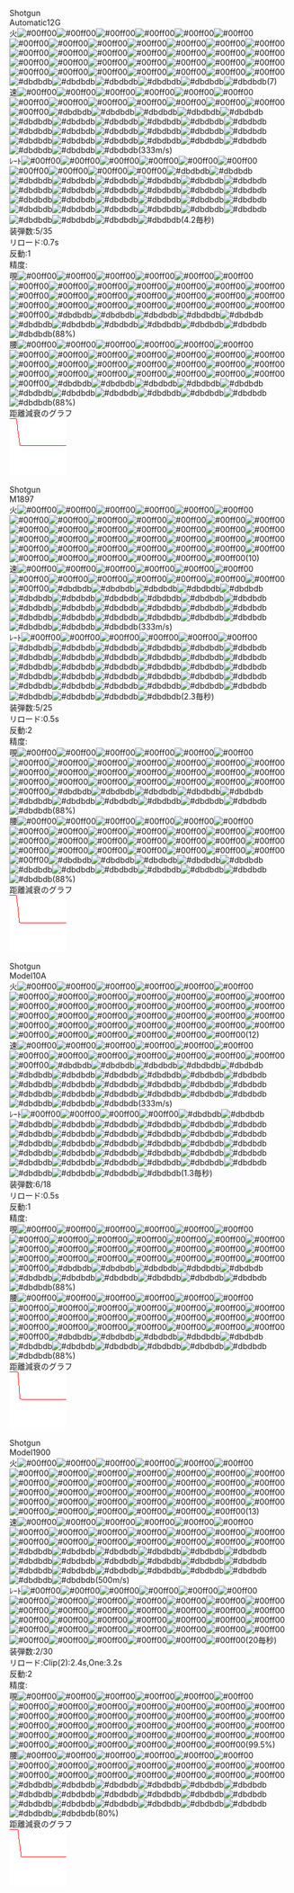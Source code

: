   
Shotgun  
Automatic12G  
火![#00ff00](https://placehold.it/15/00ff00/000000?text=+)![#00ff00](https://placehold.it/15/00ff00/000000?text=+)![#00ff00](https://placehold.it/15/00ff00/000000?text=+)![#00ff00](https://placehold.it/15/00ff00/000000?text=+)![#00ff00](https://placehold.it/15/00ff00/000000?text=+)![#00ff00](https://placehold.it/15/00ff00/000000?text=+)![#00ff00](https://placehold.it/15/00ff00/000000?text=+)![#00ff00](https://placehold.it/15/00ff00/000000?text=+)![#00ff00](https://placehold.it/15/00ff00/000000?text=+)![#00ff00](https://placehold.it/15/00ff00/000000?text=+)![#00ff00](https://placehold.it/15/00ff00/000000?text=+)![#00ff00](https://placehold.it/15/00ff00/000000?text=+)![#00ff00](https://placehold.it/15/00ff00/000000?text=+)![#00ff00](https://placehold.it/15/00ff00/000000?text=+)![#00ff00](https://placehold.it/15/00ff00/000000?text=+)![#00ff00](https://placehold.it/15/00ff00/000000?text=+)![#00ff00](https://placehold.it/15/00ff00/000000?text=+)![#00ff00](https://placehold.it/15/00ff00/000000?text=+)![#00ff00](https://placehold.it/15/00ff00/000000?text=+)![#00ff00](https://placehold.it/15/00ff00/000000?text=+)![#00ff00](https://placehold.it/15/00ff00/000000?text=+)![#00ff00](https://placehold.it/15/00ff00/000000?text=+)![#00ff00](https://placehold.it/15/00ff00/000000?text=+)![#00ff00](https://placehold.it/15/00ff00/000000?text=+)![#00ff00](https://placehold.it/15/00ff00/000000?text=+)![#00ff00](https://placehold.it/15/00ff00/000000?text=+)![#00ff00](https://placehold.it/15/00ff00/000000?text=+)![#00ff00](https://placehold.it/15/00ff00/000000?text=+)![#00ff00](https://placehold.it/15/00ff00/000000?text=+)![#00ff00](https://placehold.it/15/00ff00/000000?text=+)![#00ff00](https://placehold.it/15/00ff00/000000?text=+)![#00ff00](https://placehold.it/15/00ff00/000000?text=+)![#00ff00](https://placehold.it/15/00ff00/000000?text=+)![#00ff00](https://placehold.it/15/00ff00/000000?text=+)![#dbdbdb](https://placehold.it/15/dbdbdb/000000?text=+)![#dbdbdb](https://placehold.it/15/dbdbdb/000000?text=+)![#dbdbdb](https://placehold.it/15/dbdbdb/000000?text=+)![#dbdbdb](https://placehold.it/15/dbdbdb/000000?text=+)![#dbdbdb](https://placehold.it/15/dbdbdb/000000?text=+)![#dbdbdb](https://placehold.it/15/dbdbdb/000000?text=+)(7)  
速![#00ff00](https://placehold.it/15/00ff00/000000?text=+)![#00ff00](https://placehold.it/15/00ff00/000000?text=+)![#00ff00](https://placehold.it/15/00ff00/000000?text=+)![#00ff00](https://placehold.it/15/00ff00/000000?text=+)![#00ff00](https://placehold.it/15/00ff00/000000?text=+)![#00ff00](https://placehold.it/15/00ff00/000000?text=+)![#00ff00](https://placehold.it/15/00ff00/000000?text=+)![#00ff00](https://placehold.it/15/00ff00/000000?text=+)![#00ff00](https://placehold.it/15/00ff00/000000?text=+)![#00ff00](https://placehold.it/15/00ff00/000000?text=+)![#00ff00](https://placehold.it/15/00ff00/000000?text=+)![#00ff00](https://placehold.it/15/00ff00/000000?text=+)![#00ff00](https://placehold.it/15/00ff00/000000?text=+)![#00ff00](https://placehold.it/15/00ff00/000000?text=+)![#dbdbdb](https://placehold.it/15/dbdbdb/000000?text=+)![#dbdbdb](https://placehold.it/15/dbdbdb/000000?text=+)![#dbdbdb](https://placehold.it/15/dbdbdb/000000?text=+)![#dbdbdb](https://placehold.it/15/dbdbdb/000000?text=+)![#dbdbdb](https://placehold.it/15/dbdbdb/000000?text=+)![#dbdbdb](https://placehold.it/15/dbdbdb/000000?text=+)![#dbdbdb](https://placehold.it/15/dbdbdb/000000?text=+)![#dbdbdb](https://placehold.it/15/dbdbdb/000000?text=+)![#dbdbdb](https://placehold.it/15/dbdbdb/000000?text=+)![#dbdbdb](https://placehold.it/15/dbdbdb/000000?text=+)![#dbdbdb](https://placehold.it/15/dbdbdb/000000?text=+)![#dbdbdb](https://placehold.it/15/dbdbdb/000000?text=+)![#dbdbdb](https://placehold.it/15/dbdbdb/000000?text=+)![#dbdbdb](https://placehold.it/15/dbdbdb/000000?text=+)![#dbdbdb](https://placehold.it/15/dbdbdb/000000?text=+)![#dbdbdb](https://placehold.it/15/dbdbdb/000000?text=+)![#dbdbdb](https://placehold.it/15/dbdbdb/000000?text=+)![#dbdbdb](https://placehold.it/15/dbdbdb/000000?text=+)![#dbdbdb](https://placehold.it/15/dbdbdb/000000?text=+)![#dbdbdb](https://placehold.it/15/dbdbdb/000000?text=+)![#dbdbdb](https://placehold.it/15/dbdbdb/000000?text=+)![#dbdbdb](https://placehold.it/15/dbdbdb/000000?text=+)![#dbdbdb](https://placehold.it/15/dbdbdb/000000?text=+)![#dbdbdb](https://placehold.it/15/dbdbdb/000000?text=+)![#dbdbdb](https://placehold.it/15/dbdbdb/000000?text=+)![#dbdbdb](https://placehold.it/15/dbdbdb/000000?text=+)(333m/s)  
ﾚｰﾄ![#00ff00](https://placehold.it/15/00ff00/000000?text=+)![#00ff00](https://placehold.it/15/00ff00/000000?text=+)![#00ff00](https://placehold.it/15/00ff00/000000?text=+)![#00ff00](https://placehold.it/15/00ff00/000000?text=+)![#00ff00](https://placehold.it/15/00ff00/000000?text=+)![#00ff00](https://placehold.it/15/00ff00/000000?text=+)![#00ff00](https://placehold.it/15/00ff00/000000?text=+)![#00ff00](https://placehold.it/15/00ff00/000000?text=+)![#00ff00](https://placehold.it/15/00ff00/000000?text=+)![#00ff00](https://placehold.it/15/00ff00/000000?text=+)![#dbdbdb](https://placehold.it/15/dbdbdb/000000?text=+)![#dbdbdb](https://placehold.it/15/dbdbdb/000000?text=+)![#dbdbdb](https://placehold.it/15/dbdbdb/000000?text=+)![#dbdbdb](https://placehold.it/15/dbdbdb/000000?text=+)![#dbdbdb](https://placehold.it/15/dbdbdb/000000?text=+)![#dbdbdb](https://placehold.it/15/dbdbdb/000000?text=+)![#dbdbdb](https://placehold.it/15/dbdbdb/000000?text=+)![#dbdbdb](https://placehold.it/15/dbdbdb/000000?text=+)![#dbdbdb](https://placehold.it/15/dbdbdb/000000?text=+)![#dbdbdb](https://placehold.it/15/dbdbdb/000000?text=+)![#dbdbdb](https://placehold.it/15/dbdbdb/000000?text=+)![#dbdbdb](https://placehold.it/15/dbdbdb/000000?text=+)![#dbdbdb](https://placehold.it/15/dbdbdb/000000?text=+)![#dbdbdb](https://placehold.it/15/dbdbdb/000000?text=+)![#dbdbdb](https://placehold.it/15/dbdbdb/000000?text=+)![#dbdbdb](https://placehold.it/15/dbdbdb/000000?text=+)![#dbdbdb](https://placehold.it/15/dbdbdb/000000?text=+)![#dbdbdb](https://placehold.it/15/dbdbdb/000000?text=+)![#dbdbdb](https://placehold.it/15/dbdbdb/000000?text=+)![#dbdbdb](https://placehold.it/15/dbdbdb/000000?text=+)![#dbdbdb](https://placehold.it/15/dbdbdb/000000?text=+)![#dbdbdb](https://placehold.it/15/dbdbdb/000000?text=+)![#dbdbdb](https://placehold.it/15/dbdbdb/000000?text=+)![#dbdbdb](https://placehold.it/15/dbdbdb/000000?text=+)![#dbdbdb](https://placehold.it/15/dbdbdb/000000?text=+)![#dbdbdb](https://placehold.it/15/dbdbdb/000000?text=+)![#dbdbdb](https://placehold.it/15/dbdbdb/000000?text=+)![#dbdbdb](https://placehold.it/15/dbdbdb/000000?text=+)![#dbdbdb](https://placehold.it/15/dbdbdb/000000?text=+)![#dbdbdb](https://placehold.it/15/dbdbdb/000000?text=+)(4.2毎秒)  
装弾数:5/35  
リロード:0.7s  
反動:1  
精度:  
覗![#00ff00](https://placehold.it/15/00ff00/000000?text=+)![#00ff00](https://placehold.it/15/00ff00/000000?text=+)![#00ff00](https://placehold.it/15/00ff00/000000?text=+)![#00ff00](https://placehold.it/15/00ff00/000000?text=+)![#00ff00](https://placehold.it/15/00ff00/000000?text=+)![#00ff00](https://placehold.it/15/00ff00/000000?text=+)![#00ff00](https://placehold.it/15/00ff00/000000?text=+)![#00ff00](https://placehold.it/15/00ff00/000000?text=+)![#00ff00](https://placehold.it/15/00ff00/000000?text=+)![#00ff00](https://placehold.it/15/00ff00/000000?text=+)![#00ff00](https://placehold.it/15/00ff00/000000?text=+)![#00ff00](https://placehold.it/15/00ff00/000000?text=+)![#00ff00](https://placehold.it/15/00ff00/000000?text=+)![#00ff00](https://placehold.it/15/00ff00/000000?text=+)![#00ff00](https://placehold.it/15/00ff00/000000?text=+)![#00ff00](https://placehold.it/15/00ff00/000000?text=+)![#00ff00](https://placehold.it/15/00ff00/000000?text=+)![#00ff00](https://placehold.it/15/00ff00/000000?text=+)![#00ff00](https://placehold.it/15/00ff00/000000?text=+)![#00ff00](https://placehold.it/15/00ff00/000000?text=+)![#00ff00](https://placehold.it/15/00ff00/000000?text=+)![#00ff00](https://placehold.it/15/00ff00/000000?text=+)![#00ff00](https://placehold.it/15/00ff00/000000?text=+)![#00ff00](https://placehold.it/15/00ff00/000000?text=+)![#00ff00](https://placehold.it/15/00ff00/000000?text=+)![#00ff00](https://placehold.it/15/00ff00/000000?text=+)![#00ff00](https://placehold.it/15/00ff00/000000?text=+)![#00ff00](https://placehold.it/15/00ff00/000000?text=+)![#dbdbdb](https://placehold.it/15/dbdbdb/000000?text=+)![#dbdbdb](https://placehold.it/15/dbdbdb/000000?text=+)![#dbdbdb](https://placehold.it/15/dbdbdb/000000?text=+)![#dbdbdb](https://placehold.it/15/dbdbdb/000000?text=+)![#dbdbdb](https://placehold.it/15/dbdbdb/000000?text=+)![#dbdbdb](https://placehold.it/15/dbdbdb/000000?text=+)![#dbdbdb](https://placehold.it/15/dbdbdb/000000?text=+)![#dbdbdb](https://placehold.it/15/dbdbdb/000000?text=+)![#dbdbdb](https://placehold.it/15/dbdbdb/000000?text=+)![#dbdbdb](https://placehold.it/15/dbdbdb/000000?text=+)![#dbdbdb](https://placehold.it/15/dbdbdb/000000?text=+)![#dbdbdb](https://placehold.it/15/dbdbdb/000000?text=+)(88%)  
腰![#00ff00](https://placehold.it/15/00ff00/000000?text=+)![#00ff00](https://placehold.it/15/00ff00/000000?text=+)![#00ff00](https://placehold.it/15/00ff00/000000?text=+)![#00ff00](https://placehold.it/15/00ff00/000000?text=+)![#00ff00](https://placehold.it/15/00ff00/000000?text=+)![#00ff00](https://placehold.it/15/00ff00/000000?text=+)![#00ff00](https://placehold.it/15/00ff00/000000?text=+)![#00ff00](https://placehold.it/15/00ff00/000000?text=+)![#00ff00](https://placehold.it/15/00ff00/000000?text=+)![#00ff00](https://placehold.it/15/00ff00/000000?text=+)![#00ff00](https://placehold.it/15/00ff00/000000?text=+)![#00ff00](https://placehold.it/15/00ff00/000000?text=+)![#00ff00](https://placehold.it/15/00ff00/000000?text=+)![#00ff00](https://placehold.it/15/00ff00/000000?text=+)![#00ff00](https://placehold.it/15/00ff00/000000?text=+)![#00ff00](https://placehold.it/15/00ff00/000000?text=+)![#00ff00](https://placehold.it/15/00ff00/000000?text=+)![#00ff00](https://placehold.it/15/00ff00/000000?text=+)![#00ff00](https://placehold.it/15/00ff00/000000?text=+)![#00ff00](https://placehold.it/15/00ff00/000000?text=+)![#00ff00](https://placehold.it/15/00ff00/000000?text=+)![#00ff00](https://placehold.it/15/00ff00/000000?text=+)![#00ff00](https://placehold.it/15/00ff00/000000?text=+)![#00ff00](https://placehold.it/15/00ff00/000000?text=+)![#00ff00](https://placehold.it/15/00ff00/000000?text=+)![#00ff00](https://placehold.it/15/00ff00/000000?text=+)![#00ff00](https://placehold.it/15/00ff00/000000?text=+)![#00ff00](https://placehold.it/15/00ff00/000000?text=+)![#dbdbdb](https://placehold.it/15/dbdbdb/000000?text=+)![#dbdbdb](https://placehold.it/15/dbdbdb/000000?text=+)![#dbdbdb](https://placehold.it/15/dbdbdb/000000?text=+)![#dbdbdb](https://placehold.it/15/dbdbdb/000000?text=+)![#dbdbdb](https://placehold.it/15/dbdbdb/000000?text=+)![#dbdbdb](https://placehold.it/15/dbdbdb/000000?text=+)![#dbdbdb](https://placehold.it/15/dbdbdb/000000?text=+)![#dbdbdb](https://placehold.it/15/dbdbdb/000000?text=+)![#dbdbdb](https://placehold.it/15/dbdbdb/000000?text=+)![#dbdbdb](https://placehold.it/15/dbdbdb/000000?text=+)![#dbdbdb](https://placehold.it/15/dbdbdb/000000?text=+)![#dbdbdb](https://placehold.it/15/dbdbdb/000000?text=+)(88%)  
距離減衰のグラフ  
![Automatic12G](https://raw.githubusercontent.com/MineDeepRock/MineDeepRock.github.io/master/data/Automatic12G.png)
  
Shotgun  
M1897  
火![#00ff00](https://placehold.it/15/00ff00/000000?text=+)![#00ff00](https://placehold.it/15/00ff00/000000?text=+)![#00ff00](https://placehold.it/15/00ff00/000000?text=+)![#00ff00](https://placehold.it/15/00ff00/000000?text=+)![#00ff00](https://placehold.it/15/00ff00/000000?text=+)![#00ff00](https://placehold.it/15/00ff00/000000?text=+)![#00ff00](https://placehold.it/15/00ff00/000000?text=+)![#00ff00](https://placehold.it/15/00ff00/000000?text=+)![#00ff00](https://placehold.it/15/00ff00/000000?text=+)![#00ff00](https://placehold.it/15/00ff00/000000?text=+)![#00ff00](https://placehold.it/15/00ff00/000000?text=+)![#00ff00](https://placehold.it/15/00ff00/000000?text=+)![#00ff00](https://placehold.it/15/00ff00/000000?text=+)![#00ff00](https://placehold.it/15/00ff00/000000?text=+)![#00ff00](https://placehold.it/15/00ff00/000000?text=+)![#00ff00](https://placehold.it/15/00ff00/000000?text=+)![#00ff00](https://placehold.it/15/00ff00/000000?text=+)![#00ff00](https://placehold.it/15/00ff00/000000?text=+)![#00ff00](https://placehold.it/15/00ff00/000000?text=+)![#00ff00](https://placehold.it/15/00ff00/000000?text=+)![#00ff00](https://placehold.it/15/00ff00/000000?text=+)![#00ff00](https://placehold.it/15/00ff00/000000?text=+)![#00ff00](https://placehold.it/15/00ff00/000000?text=+)![#00ff00](https://placehold.it/15/00ff00/000000?text=+)![#00ff00](https://placehold.it/15/00ff00/000000?text=+)![#00ff00](https://placehold.it/15/00ff00/000000?text=+)![#00ff00](https://placehold.it/15/00ff00/000000?text=+)![#00ff00](https://placehold.it/15/00ff00/000000?text=+)![#00ff00](https://placehold.it/15/00ff00/000000?text=+)![#00ff00](https://placehold.it/15/00ff00/000000?text=+)![#00ff00](https://placehold.it/15/00ff00/000000?text=+)![#00ff00](https://placehold.it/15/00ff00/000000?text=+)![#00ff00](https://placehold.it/15/00ff00/000000?text=+)![#00ff00](https://placehold.it/15/00ff00/000000?text=+)![#00ff00](https://placehold.it/15/00ff00/000000?text=+)![#00ff00](https://placehold.it/15/00ff00/000000?text=+)![#00ff00](https://placehold.it/15/00ff00/000000?text=+)![#00ff00](https://placehold.it/15/00ff00/000000?text=+)![#00ff00](https://placehold.it/15/00ff00/000000?text=+)![#00ff00](https://placehold.it/15/00ff00/000000?text=+)(10)  
速![#00ff00](https://placehold.it/15/00ff00/000000?text=+)![#00ff00](https://placehold.it/15/00ff00/000000?text=+)![#00ff00](https://placehold.it/15/00ff00/000000?text=+)![#00ff00](https://placehold.it/15/00ff00/000000?text=+)![#00ff00](https://placehold.it/15/00ff00/000000?text=+)![#00ff00](https://placehold.it/15/00ff00/000000?text=+)![#00ff00](https://placehold.it/15/00ff00/000000?text=+)![#00ff00](https://placehold.it/15/00ff00/000000?text=+)![#00ff00](https://placehold.it/15/00ff00/000000?text=+)![#00ff00](https://placehold.it/15/00ff00/000000?text=+)![#00ff00](https://placehold.it/15/00ff00/000000?text=+)![#00ff00](https://placehold.it/15/00ff00/000000?text=+)![#00ff00](https://placehold.it/15/00ff00/000000?text=+)![#00ff00](https://placehold.it/15/00ff00/000000?text=+)![#dbdbdb](https://placehold.it/15/dbdbdb/000000?text=+)![#dbdbdb](https://placehold.it/15/dbdbdb/000000?text=+)![#dbdbdb](https://placehold.it/15/dbdbdb/000000?text=+)![#dbdbdb](https://placehold.it/15/dbdbdb/000000?text=+)![#dbdbdb](https://placehold.it/15/dbdbdb/000000?text=+)![#dbdbdb](https://placehold.it/15/dbdbdb/000000?text=+)![#dbdbdb](https://placehold.it/15/dbdbdb/000000?text=+)![#dbdbdb](https://placehold.it/15/dbdbdb/000000?text=+)![#dbdbdb](https://placehold.it/15/dbdbdb/000000?text=+)![#dbdbdb](https://placehold.it/15/dbdbdb/000000?text=+)![#dbdbdb](https://placehold.it/15/dbdbdb/000000?text=+)![#dbdbdb](https://placehold.it/15/dbdbdb/000000?text=+)![#dbdbdb](https://placehold.it/15/dbdbdb/000000?text=+)![#dbdbdb](https://placehold.it/15/dbdbdb/000000?text=+)![#dbdbdb](https://placehold.it/15/dbdbdb/000000?text=+)![#dbdbdb](https://placehold.it/15/dbdbdb/000000?text=+)![#dbdbdb](https://placehold.it/15/dbdbdb/000000?text=+)![#dbdbdb](https://placehold.it/15/dbdbdb/000000?text=+)![#dbdbdb](https://placehold.it/15/dbdbdb/000000?text=+)![#dbdbdb](https://placehold.it/15/dbdbdb/000000?text=+)![#dbdbdb](https://placehold.it/15/dbdbdb/000000?text=+)![#dbdbdb](https://placehold.it/15/dbdbdb/000000?text=+)![#dbdbdb](https://placehold.it/15/dbdbdb/000000?text=+)![#dbdbdb](https://placehold.it/15/dbdbdb/000000?text=+)![#dbdbdb](https://placehold.it/15/dbdbdb/000000?text=+)![#dbdbdb](https://placehold.it/15/dbdbdb/000000?text=+)(333m/s)  
ﾚｰﾄ![#00ff00](https://placehold.it/15/00ff00/000000?text=+)![#00ff00](https://placehold.it/15/00ff00/000000?text=+)![#00ff00](https://placehold.it/15/00ff00/000000?text=+)![#00ff00](https://placehold.it/15/00ff00/000000?text=+)![#00ff00](https://placehold.it/15/00ff00/000000?text=+)![#00ff00](https://placehold.it/15/00ff00/000000?text=+)![#dbdbdb](https://placehold.it/15/dbdbdb/000000?text=+)![#dbdbdb](https://placehold.it/15/dbdbdb/000000?text=+)![#dbdbdb](https://placehold.it/15/dbdbdb/000000?text=+)![#dbdbdb](https://placehold.it/15/dbdbdb/000000?text=+)![#dbdbdb](https://placehold.it/15/dbdbdb/000000?text=+)![#dbdbdb](https://placehold.it/15/dbdbdb/000000?text=+)![#dbdbdb](https://placehold.it/15/dbdbdb/000000?text=+)![#dbdbdb](https://placehold.it/15/dbdbdb/000000?text=+)![#dbdbdb](https://placehold.it/15/dbdbdb/000000?text=+)![#dbdbdb](https://placehold.it/15/dbdbdb/000000?text=+)![#dbdbdb](https://placehold.it/15/dbdbdb/000000?text=+)![#dbdbdb](https://placehold.it/15/dbdbdb/000000?text=+)![#dbdbdb](https://placehold.it/15/dbdbdb/000000?text=+)![#dbdbdb](https://placehold.it/15/dbdbdb/000000?text=+)![#dbdbdb](https://placehold.it/15/dbdbdb/000000?text=+)![#dbdbdb](https://placehold.it/15/dbdbdb/000000?text=+)![#dbdbdb](https://placehold.it/15/dbdbdb/000000?text=+)![#dbdbdb](https://placehold.it/15/dbdbdb/000000?text=+)![#dbdbdb](https://placehold.it/15/dbdbdb/000000?text=+)![#dbdbdb](https://placehold.it/15/dbdbdb/000000?text=+)![#dbdbdb](https://placehold.it/15/dbdbdb/000000?text=+)![#dbdbdb](https://placehold.it/15/dbdbdb/000000?text=+)![#dbdbdb](https://placehold.it/15/dbdbdb/000000?text=+)![#dbdbdb](https://placehold.it/15/dbdbdb/000000?text=+)![#dbdbdb](https://placehold.it/15/dbdbdb/000000?text=+)![#dbdbdb](https://placehold.it/15/dbdbdb/000000?text=+)![#dbdbdb](https://placehold.it/15/dbdbdb/000000?text=+)![#dbdbdb](https://placehold.it/15/dbdbdb/000000?text=+)![#dbdbdb](https://placehold.it/15/dbdbdb/000000?text=+)![#dbdbdb](https://placehold.it/15/dbdbdb/000000?text=+)![#dbdbdb](https://placehold.it/15/dbdbdb/000000?text=+)![#dbdbdb](https://placehold.it/15/dbdbdb/000000?text=+)![#dbdbdb](https://placehold.it/15/dbdbdb/000000?text=+)![#dbdbdb](https://placehold.it/15/dbdbdb/000000?text=+)(2.3毎秒)  
装弾数:5/25  
リロード:0.5s  
反動:2  
精度:  
覗![#00ff00](https://placehold.it/15/00ff00/000000?text=+)![#00ff00](https://placehold.it/15/00ff00/000000?text=+)![#00ff00](https://placehold.it/15/00ff00/000000?text=+)![#00ff00](https://placehold.it/15/00ff00/000000?text=+)![#00ff00](https://placehold.it/15/00ff00/000000?text=+)![#00ff00](https://placehold.it/15/00ff00/000000?text=+)![#00ff00](https://placehold.it/15/00ff00/000000?text=+)![#00ff00](https://placehold.it/15/00ff00/000000?text=+)![#00ff00](https://placehold.it/15/00ff00/000000?text=+)![#00ff00](https://placehold.it/15/00ff00/000000?text=+)![#00ff00](https://placehold.it/15/00ff00/000000?text=+)![#00ff00](https://placehold.it/15/00ff00/000000?text=+)![#00ff00](https://placehold.it/15/00ff00/000000?text=+)![#00ff00](https://placehold.it/15/00ff00/000000?text=+)![#00ff00](https://placehold.it/15/00ff00/000000?text=+)![#00ff00](https://placehold.it/15/00ff00/000000?text=+)![#00ff00](https://placehold.it/15/00ff00/000000?text=+)![#00ff00](https://placehold.it/15/00ff00/000000?text=+)![#00ff00](https://placehold.it/15/00ff00/000000?text=+)![#00ff00](https://placehold.it/15/00ff00/000000?text=+)![#00ff00](https://placehold.it/15/00ff00/000000?text=+)![#00ff00](https://placehold.it/15/00ff00/000000?text=+)![#00ff00](https://placehold.it/15/00ff00/000000?text=+)![#00ff00](https://placehold.it/15/00ff00/000000?text=+)![#00ff00](https://placehold.it/15/00ff00/000000?text=+)![#00ff00](https://placehold.it/15/00ff00/000000?text=+)![#00ff00](https://placehold.it/15/00ff00/000000?text=+)![#00ff00](https://placehold.it/15/00ff00/000000?text=+)![#dbdbdb](https://placehold.it/15/dbdbdb/000000?text=+)![#dbdbdb](https://placehold.it/15/dbdbdb/000000?text=+)![#dbdbdb](https://placehold.it/15/dbdbdb/000000?text=+)![#dbdbdb](https://placehold.it/15/dbdbdb/000000?text=+)![#dbdbdb](https://placehold.it/15/dbdbdb/000000?text=+)![#dbdbdb](https://placehold.it/15/dbdbdb/000000?text=+)![#dbdbdb](https://placehold.it/15/dbdbdb/000000?text=+)![#dbdbdb](https://placehold.it/15/dbdbdb/000000?text=+)![#dbdbdb](https://placehold.it/15/dbdbdb/000000?text=+)![#dbdbdb](https://placehold.it/15/dbdbdb/000000?text=+)![#dbdbdb](https://placehold.it/15/dbdbdb/000000?text=+)![#dbdbdb](https://placehold.it/15/dbdbdb/000000?text=+)(88%)  
腰![#00ff00](https://placehold.it/15/00ff00/000000?text=+)![#00ff00](https://placehold.it/15/00ff00/000000?text=+)![#00ff00](https://placehold.it/15/00ff00/000000?text=+)![#00ff00](https://placehold.it/15/00ff00/000000?text=+)![#00ff00](https://placehold.it/15/00ff00/000000?text=+)![#00ff00](https://placehold.it/15/00ff00/000000?text=+)![#00ff00](https://placehold.it/15/00ff00/000000?text=+)![#00ff00](https://placehold.it/15/00ff00/000000?text=+)![#00ff00](https://placehold.it/15/00ff00/000000?text=+)![#00ff00](https://placehold.it/15/00ff00/000000?text=+)![#00ff00](https://placehold.it/15/00ff00/000000?text=+)![#00ff00](https://placehold.it/15/00ff00/000000?text=+)![#00ff00](https://placehold.it/15/00ff00/000000?text=+)![#00ff00](https://placehold.it/15/00ff00/000000?text=+)![#00ff00](https://placehold.it/15/00ff00/000000?text=+)![#00ff00](https://placehold.it/15/00ff00/000000?text=+)![#00ff00](https://placehold.it/15/00ff00/000000?text=+)![#00ff00](https://placehold.it/15/00ff00/000000?text=+)![#00ff00](https://placehold.it/15/00ff00/000000?text=+)![#00ff00](https://placehold.it/15/00ff00/000000?text=+)![#00ff00](https://placehold.it/15/00ff00/000000?text=+)![#00ff00](https://placehold.it/15/00ff00/000000?text=+)![#00ff00](https://placehold.it/15/00ff00/000000?text=+)![#00ff00](https://placehold.it/15/00ff00/000000?text=+)![#00ff00](https://placehold.it/15/00ff00/000000?text=+)![#00ff00](https://placehold.it/15/00ff00/000000?text=+)![#00ff00](https://placehold.it/15/00ff00/000000?text=+)![#00ff00](https://placehold.it/15/00ff00/000000?text=+)![#dbdbdb](https://placehold.it/15/dbdbdb/000000?text=+)![#dbdbdb](https://placehold.it/15/dbdbdb/000000?text=+)![#dbdbdb](https://placehold.it/15/dbdbdb/000000?text=+)![#dbdbdb](https://placehold.it/15/dbdbdb/000000?text=+)![#dbdbdb](https://placehold.it/15/dbdbdb/000000?text=+)![#dbdbdb](https://placehold.it/15/dbdbdb/000000?text=+)![#dbdbdb](https://placehold.it/15/dbdbdb/000000?text=+)![#dbdbdb](https://placehold.it/15/dbdbdb/000000?text=+)![#dbdbdb](https://placehold.it/15/dbdbdb/000000?text=+)![#dbdbdb](https://placehold.it/15/dbdbdb/000000?text=+)![#dbdbdb](https://placehold.it/15/dbdbdb/000000?text=+)![#dbdbdb](https://placehold.it/15/dbdbdb/000000?text=+)(88%)  
距離減衰のグラフ  
![M1897](https://raw.githubusercontent.com/MineDeepRock/MineDeepRock.github.io/master/data/M1897.png)
  
Shotgun  
Model10A  
火![#00ff00](https://placehold.it/15/00ff00/000000?text=+)![#00ff00](https://placehold.it/15/00ff00/000000?text=+)![#00ff00](https://placehold.it/15/00ff00/000000?text=+)![#00ff00](https://placehold.it/15/00ff00/000000?text=+)![#00ff00](https://placehold.it/15/00ff00/000000?text=+)![#00ff00](https://placehold.it/15/00ff00/000000?text=+)![#00ff00](https://placehold.it/15/00ff00/000000?text=+)![#00ff00](https://placehold.it/15/00ff00/000000?text=+)![#00ff00](https://placehold.it/15/00ff00/000000?text=+)![#00ff00](https://placehold.it/15/00ff00/000000?text=+)![#00ff00](https://placehold.it/15/00ff00/000000?text=+)![#00ff00](https://placehold.it/15/00ff00/000000?text=+)![#00ff00](https://placehold.it/15/00ff00/000000?text=+)![#00ff00](https://placehold.it/15/00ff00/000000?text=+)![#00ff00](https://placehold.it/15/00ff00/000000?text=+)![#00ff00](https://placehold.it/15/00ff00/000000?text=+)![#00ff00](https://placehold.it/15/00ff00/000000?text=+)![#00ff00](https://placehold.it/15/00ff00/000000?text=+)![#00ff00](https://placehold.it/15/00ff00/000000?text=+)![#00ff00](https://placehold.it/15/00ff00/000000?text=+)![#00ff00](https://placehold.it/15/00ff00/000000?text=+)![#00ff00](https://placehold.it/15/00ff00/000000?text=+)![#00ff00](https://placehold.it/15/00ff00/000000?text=+)![#00ff00](https://placehold.it/15/00ff00/000000?text=+)![#00ff00](https://placehold.it/15/00ff00/000000?text=+)![#00ff00](https://placehold.it/15/00ff00/000000?text=+)![#00ff00](https://placehold.it/15/00ff00/000000?text=+)![#00ff00](https://placehold.it/15/00ff00/000000?text=+)![#00ff00](https://placehold.it/15/00ff00/000000?text=+)![#00ff00](https://placehold.it/15/00ff00/000000?text=+)![#00ff00](https://placehold.it/15/00ff00/000000?text=+)![#00ff00](https://placehold.it/15/00ff00/000000?text=+)![#00ff00](https://placehold.it/15/00ff00/000000?text=+)![#00ff00](https://placehold.it/15/00ff00/000000?text=+)![#00ff00](https://placehold.it/15/00ff00/000000?text=+)![#00ff00](https://placehold.it/15/00ff00/000000?text=+)![#00ff00](https://placehold.it/15/00ff00/000000?text=+)![#00ff00](https://placehold.it/15/00ff00/000000?text=+)![#00ff00](https://placehold.it/15/00ff00/000000?text=+)![#00ff00](https://placehold.it/15/00ff00/000000?text=+)(12)  
速![#00ff00](https://placehold.it/15/00ff00/000000?text=+)![#00ff00](https://placehold.it/15/00ff00/000000?text=+)![#00ff00](https://placehold.it/15/00ff00/000000?text=+)![#00ff00](https://placehold.it/15/00ff00/000000?text=+)![#00ff00](https://placehold.it/15/00ff00/000000?text=+)![#00ff00](https://placehold.it/15/00ff00/000000?text=+)![#00ff00](https://placehold.it/15/00ff00/000000?text=+)![#00ff00](https://placehold.it/15/00ff00/000000?text=+)![#00ff00](https://placehold.it/15/00ff00/000000?text=+)![#00ff00](https://placehold.it/15/00ff00/000000?text=+)![#00ff00](https://placehold.it/15/00ff00/000000?text=+)![#00ff00](https://placehold.it/15/00ff00/000000?text=+)![#00ff00](https://placehold.it/15/00ff00/000000?text=+)![#00ff00](https://placehold.it/15/00ff00/000000?text=+)![#dbdbdb](https://placehold.it/15/dbdbdb/000000?text=+)![#dbdbdb](https://placehold.it/15/dbdbdb/000000?text=+)![#dbdbdb](https://placehold.it/15/dbdbdb/000000?text=+)![#dbdbdb](https://placehold.it/15/dbdbdb/000000?text=+)![#dbdbdb](https://placehold.it/15/dbdbdb/000000?text=+)![#dbdbdb](https://placehold.it/15/dbdbdb/000000?text=+)![#dbdbdb](https://placehold.it/15/dbdbdb/000000?text=+)![#dbdbdb](https://placehold.it/15/dbdbdb/000000?text=+)![#dbdbdb](https://placehold.it/15/dbdbdb/000000?text=+)![#dbdbdb](https://placehold.it/15/dbdbdb/000000?text=+)![#dbdbdb](https://placehold.it/15/dbdbdb/000000?text=+)![#dbdbdb](https://placehold.it/15/dbdbdb/000000?text=+)![#dbdbdb](https://placehold.it/15/dbdbdb/000000?text=+)![#dbdbdb](https://placehold.it/15/dbdbdb/000000?text=+)![#dbdbdb](https://placehold.it/15/dbdbdb/000000?text=+)![#dbdbdb](https://placehold.it/15/dbdbdb/000000?text=+)![#dbdbdb](https://placehold.it/15/dbdbdb/000000?text=+)![#dbdbdb](https://placehold.it/15/dbdbdb/000000?text=+)![#dbdbdb](https://placehold.it/15/dbdbdb/000000?text=+)![#dbdbdb](https://placehold.it/15/dbdbdb/000000?text=+)![#dbdbdb](https://placehold.it/15/dbdbdb/000000?text=+)![#dbdbdb](https://placehold.it/15/dbdbdb/000000?text=+)![#dbdbdb](https://placehold.it/15/dbdbdb/000000?text=+)![#dbdbdb](https://placehold.it/15/dbdbdb/000000?text=+)![#dbdbdb](https://placehold.it/15/dbdbdb/000000?text=+)![#dbdbdb](https://placehold.it/15/dbdbdb/000000?text=+)(333m/s)  
ﾚｰﾄ![#00ff00](https://placehold.it/15/00ff00/000000?text=+)![#00ff00](https://placehold.it/15/00ff00/000000?text=+)![#00ff00](https://placehold.it/15/00ff00/000000?text=+)![#00ff00](https://placehold.it/15/00ff00/000000?text=+)![#dbdbdb](https://placehold.it/15/dbdbdb/000000?text=+)![#dbdbdb](https://placehold.it/15/dbdbdb/000000?text=+)![#dbdbdb](https://placehold.it/15/dbdbdb/000000?text=+)![#dbdbdb](https://placehold.it/15/dbdbdb/000000?text=+)![#dbdbdb](https://placehold.it/15/dbdbdb/000000?text=+)![#dbdbdb](https://placehold.it/15/dbdbdb/000000?text=+)![#dbdbdb](https://placehold.it/15/dbdbdb/000000?text=+)![#dbdbdb](https://placehold.it/15/dbdbdb/000000?text=+)![#dbdbdb](https://placehold.it/15/dbdbdb/000000?text=+)![#dbdbdb](https://placehold.it/15/dbdbdb/000000?text=+)![#dbdbdb](https://placehold.it/15/dbdbdb/000000?text=+)![#dbdbdb](https://placehold.it/15/dbdbdb/000000?text=+)![#dbdbdb](https://placehold.it/15/dbdbdb/000000?text=+)![#dbdbdb](https://placehold.it/15/dbdbdb/000000?text=+)![#dbdbdb](https://placehold.it/15/dbdbdb/000000?text=+)![#dbdbdb](https://placehold.it/15/dbdbdb/000000?text=+)![#dbdbdb](https://placehold.it/15/dbdbdb/000000?text=+)![#dbdbdb](https://placehold.it/15/dbdbdb/000000?text=+)![#dbdbdb](https://placehold.it/15/dbdbdb/000000?text=+)![#dbdbdb](https://placehold.it/15/dbdbdb/000000?text=+)![#dbdbdb](https://placehold.it/15/dbdbdb/000000?text=+)![#dbdbdb](https://placehold.it/15/dbdbdb/000000?text=+)![#dbdbdb](https://placehold.it/15/dbdbdb/000000?text=+)![#dbdbdb](https://placehold.it/15/dbdbdb/000000?text=+)![#dbdbdb](https://placehold.it/15/dbdbdb/000000?text=+)![#dbdbdb](https://placehold.it/15/dbdbdb/000000?text=+)![#dbdbdb](https://placehold.it/15/dbdbdb/000000?text=+)![#dbdbdb](https://placehold.it/15/dbdbdb/000000?text=+)![#dbdbdb](https://placehold.it/15/dbdbdb/000000?text=+)![#dbdbdb](https://placehold.it/15/dbdbdb/000000?text=+)![#dbdbdb](https://placehold.it/15/dbdbdb/000000?text=+)![#dbdbdb](https://placehold.it/15/dbdbdb/000000?text=+)![#dbdbdb](https://placehold.it/15/dbdbdb/000000?text=+)![#dbdbdb](https://placehold.it/15/dbdbdb/000000?text=+)![#dbdbdb](https://placehold.it/15/dbdbdb/000000?text=+)![#dbdbdb](https://placehold.it/15/dbdbdb/000000?text=+)(1.3毎秒)  
装弾数:6/18  
リロード:0.5s  
反動:1  
精度:  
覗![#00ff00](https://placehold.it/15/00ff00/000000?text=+)![#00ff00](https://placehold.it/15/00ff00/000000?text=+)![#00ff00](https://placehold.it/15/00ff00/000000?text=+)![#00ff00](https://placehold.it/15/00ff00/000000?text=+)![#00ff00](https://placehold.it/15/00ff00/000000?text=+)![#00ff00](https://placehold.it/15/00ff00/000000?text=+)![#00ff00](https://placehold.it/15/00ff00/000000?text=+)![#00ff00](https://placehold.it/15/00ff00/000000?text=+)![#00ff00](https://placehold.it/15/00ff00/000000?text=+)![#00ff00](https://placehold.it/15/00ff00/000000?text=+)![#00ff00](https://placehold.it/15/00ff00/000000?text=+)![#00ff00](https://placehold.it/15/00ff00/000000?text=+)![#00ff00](https://placehold.it/15/00ff00/000000?text=+)![#00ff00](https://placehold.it/15/00ff00/000000?text=+)![#00ff00](https://placehold.it/15/00ff00/000000?text=+)![#00ff00](https://placehold.it/15/00ff00/000000?text=+)![#00ff00](https://placehold.it/15/00ff00/000000?text=+)![#00ff00](https://placehold.it/15/00ff00/000000?text=+)![#00ff00](https://placehold.it/15/00ff00/000000?text=+)![#00ff00](https://placehold.it/15/00ff00/000000?text=+)![#00ff00](https://placehold.it/15/00ff00/000000?text=+)![#00ff00](https://placehold.it/15/00ff00/000000?text=+)![#00ff00](https://placehold.it/15/00ff00/000000?text=+)![#00ff00](https://placehold.it/15/00ff00/000000?text=+)![#00ff00](https://placehold.it/15/00ff00/000000?text=+)![#00ff00](https://placehold.it/15/00ff00/000000?text=+)![#00ff00](https://placehold.it/15/00ff00/000000?text=+)![#00ff00](https://placehold.it/15/00ff00/000000?text=+)![#dbdbdb](https://placehold.it/15/dbdbdb/000000?text=+)![#dbdbdb](https://placehold.it/15/dbdbdb/000000?text=+)![#dbdbdb](https://placehold.it/15/dbdbdb/000000?text=+)![#dbdbdb](https://placehold.it/15/dbdbdb/000000?text=+)![#dbdbdb](https://placehold.it/15/dbdbdb/000000?text=+)![#dbdbdb](https://placehold.it/15/dbdbdb/000000?text=+)![#dbdbdb](https://placehold.it/15/dbdbdb/000000?text=+)![#dbdbdb](https://placehold.it/15/dbdbdb/000000?text=+)![#dbdbdb](https://placehold.it/15/dbdbdb/000000?text=+)![#dbdbdb](https://placehold.it/15/dbdbdb/000000?text=+)![#dbdbdb](https://placehold.it/15/dbdbdb/000000?text=+)![#dbdbdb](https://placehold.it/15/dbdbdb/000000?text=+)(88%)  
腰![#00ff00](https://placehold.it/15/00ff00/000000?text=+)![#00ff00](https://placehold.it/15/00ff00/000000?text=+)![#00ff00](https://placehold.it/15/00ff00/000000?text=+)![#00ff00](https://placehold.it/15/00ff00/000000?text=+)![#00ff00](https://placehold.it/15/00ff00/000000?text=+)![#00ff00](https://placehold.it/15/00ff00/000000?text=+)![#00ff00](https://placehold.it/15/00ff00/000000?text=+)![#00ff00](https://placehold.it/15/00ff00/000000?text=+)![#00ff00](https://placehold.it/15/00ff00/000000?text=+)![#00ff00](https://placehold.it/15/00ff00/000000?text=+)![#00ff00](https://placehold.it/15/00ff00/000000?text=+)![#00ff00](https://placehold.it/15/00ff00/000000?text=+)![#00ff00](https://placehold.it/15/00ff00/000000?text=+)![#00ff00](https://placehold.it/15/00ff00/000000?text=+)![#00ff00](https://placehold.it/15/00ff00/000000?text=+)![#00ff00](https://placehold.it/15/00ff00/000000?text=+)![#00ff00](https://placehold.it/15/00ff00/000000?text=+)![#00ff00](https://placehold.it/15/00ff00/000000?text=+)![#00ff00](https://placehold.it/15/00ff00/000000?text=+)![#00ff00](https://placehold.it/15/00ff00/000000?text=+)![#00ff00](https://placehold.it/15/00ff00/000000?text=+)![#00ff00](https://placehold.it/15/00ff00/000000?text=+)![#00ff00](https://placehold.it/15/00ff00/000000?text=+)![#00ff00](https://placehold.it/15/00ff00/000000?text=+)![#00ff00](https://placehold.it/15/00ff00/000000?text=+)![#00ff00](https://placehold.it/15/00ff00/000000?text=+)![#00ff00](https://placehold.it/15/00ff00/000000?text=+)![#00ff00](https://placehold.it/15/00ff00/000000?text=+)![#dbdbdb](https://placehold.it/15/dbdbdb/000000?text=+)![#dbdbdb](https://placehold.it/15/dbdbdb/000000?text=+)![#dbdbdb](https://placehold.it/15/dbdbdb/000000?text=+)![#dbdbdb](https://placehold.it/15/dbdbdb/000000?text=+)![#dbdbdb](https://placehold.it/15/dbdbdb/000000?text=+)![#dbdbdb](https://placehold.it/15/dbdbdb/000000?text=+)![#dbdbdb](https://placehold.it/15/dbdbdb/000000?text=+)![#dbdbdb](https://placehold.it/15/dbdbdb/000000?text=+)![#dbdbdb](https://placehold.it/15/dbdbdb/000000?text=+)![#dbdbdb](https://placehold.it/15/dbdbdb/000000?text=+)![#dbdbdb](https://placehold.it/15/dbdbdb/000000?text=+)![#dbdbdb](https://placehold.it/15/dbdbdb/000000?text=+)(88%)  
距離減衰のグラフ  
![Model10A](https://raw.githubusercontent.com/MineDeepRock/MineDeepRock.github.io/master/data/Model10A.png)
  
Shotgun  
Model1900  
火![#00ff00](https://placehold.it/15/00ff00/000000?text=+)![#00ff00](https://placehold.it/15/00ff00/000000?text=+)![#00ff00](https://placehold.it/15/00ff00/000000?text=+)![#00ff00](https://placehold.it/15/00ff00/000000?text=+)![#00ff00](https://placehold.it/15/00ff00/000000?text=+)![#00ff00](https://placehold.it/15/00ff00/000000?text=+)![#00ff00](https://placehold.it/15/00ff00/000000?text=+)![#00ff00](https://placehold.it/15/00ff00/000000?text=+)![#00ff00](https://placehold.it/15/00ff00/000000?text=+)![#00ff00](https://placehold.it/15/00ff00/000000?text=+)![#00ff00](https://placehold.it/15/00ff00/000000?text=+)![#00ff00](https://placehold.it/15/00ff00/000000?text=+)![#00ff00](https://placehold.it/15/00ff00/000000?text=+)![#00ff00](https://placehold.it/15/00ff00/000000?text=+)![#00ff00](https://placehold.it/15/00ff00/000000?text=+)![#00ff00](https://placehold.it/15/00ff00/000000?text=+)![#00ff00](https://placehold.it/15/00ff00/000000?text=+)![#00ff00](https://placehold.it/15/00ff00/000000?text=+)![#00ff00](https://placehold.it/15/00ff00/000000?text=+)![#00ff00](https://placehold.it/15/00ff00/000000?text=+)![#00ff00](https://placehold.it/15/00ff00/000000?text=+)![#00ff00](https://placehold.it/15/00ff00/000000?text=+)![#00ff00](https://placehold.it/15/00ff00/000000?text=+)![#00ff00](https://placehold.it/15/00ff00/000000?text=+)![#00ff00](https://placehold.it/15/00ff00/000000?text=+)![#00ff00](https://placehold.it/15/00ff00/000000?text=+)![#00ff00](https://placehold.it/15/00ff00/000000?text=+)![#00ff00](https://placehold.it/15/00ff00/000000?text=+)![#00ff00](https://placehold.it/15/00ff00/000000?text=+)![#00ff00](https://placehold.it/15/00ff00/000000?text=+)![#00ff00](https://placehold.it/15/00ff00/000000?text=+)![#00ff00](https://placehold.it/15/00ff00/000000?text=+)![#00ff00](https://placehold.it/15/00ff00/000000?text=+)![#00ff00](https://placehold.it/15/00ff00/000000?text=+)![#00ff00](https://placehold.it/15/00ff00/000000?text=+)![#00ff00](https://placehold.it/15/00ff00/000000?text=+)![#00ff00](https://placehold.it/15/00ff00/000000?text=+)![#00ff00](https://placehold.it/15/00ff00/000000?text=+)![#00ff00](https://placehold.it/15/00ff00/000000?text=+)![#00ff00](https://placehold.it/15/00ff00/000000?text=+)(13)  
速![#00ff00](https://placehold.it/15/00ff00/000000?text=+)![#00ff00](https://placehold.it/15/00ff00/000000?text=+)![#00ff00](https://placehold.it/15/00ff00/000000?text=+)![#00ff00](https://placehold.it/15/00ff00/000000?text=+)![#00ff00](https://placehold.it/15/00ff00/000000?text=+)![#00ff00](https://placehold.it/15/00ff00/000000?text=+)![#00ff00](https://placehold.it/15/00ff00/000000?text=+)![#00ff00](https://placehold.it/15/00ff00/000000?text=+)![#00ff00](https://placehold.it/15/00ff00/000000?text=+)![#00ff00](https://placehold.it/15/00ff00/000000?text=+)![#00ff00](https://placehold.it/15/00ff00/000000?text=+)![#00ff00](https://placehold.it/15/00ff00/000000?text=+)![#00ff00](https://placehold.it/15/00ff00/000000?text=+)![#00ff00](https://placehold.it/15/00ff00/000000?text=+)![#00ff00](https://placehold.it/15/00ff00/000000?text=+)![#00ff00](https://placehold.it/15/00ff00/000000?text=+)![#00ff00](https://placehold.it/15/00ff00/000000?text=+)![#00ff00](https://placehold.it/15/00ff00/000000?text=+)![#00ff00](https://placehold.it/15/00ff00/000000?text=+)![#00ff00](https://placehold.it/15/00ff00/000000?text=+)![#dbdbdb](https://placehold.it/15/dbdbdb/000000?text=+)![#dbdbdb](https://placehold.it/15/dbdbdb/000000?text=+)![#dbdbdb](https://placehold.it/15/dbdbdb/000000?text=+)![#dbdbdb](https://placehold.it/15/dbdbdb/000000?text=+)![#dbdbdb](https://placehold.it/15/dbdbdb/000000?text=+)![#dbdbdb](https://placehold.it/15/dbdbdb/000000?text=+)![#dbdbdb](https://placehold.it/15/dbdbdb/000000?text=+)![#dbdbdb](https://placehold.it/15/dbdbdb/000000?text=+)![#dbdbdb](https://placehold.it/15/dbdbdb/000000?text=+)![#dbdbdb](https://placehold.it/15/dbdbdb/000000?text=+)![#dbdbdb](https://placehold.it/15/dbdbdb/000000?text=+)![#dbdbdb](https://placehold.it/15/dbdbdb/000000?text=+)![#dbdbdb](https://placehold.it/15/dbdbdb/000000?text=+)![#dbdbdb](https://placehold.it/15/dbdbdb/000000?text=+)![#dbdbdb](https://placehold.it/15/dbdbdb/000000?text=+)![#dbdbdb](https://placehold.it/15/dbdbdb/000000?text=+)![#dbdbdb](https://placehold.it/15/dbdbdb/000000?text=+)![#dbdbdb](https://placehold.it/15/dbdbdb/000000?text=+)![#dbdbdb](https://placehold.it/15/dbdbdb/000000?text=+)![#dbdbdb](https://placehold.it/15/dbdbdb/000000?text=+)(500m/s)  
ﾚｰﾄ![#00ff00](https://placehold.it/15/00ff00/000000?text=+)![#00ff00](https://placehold.it/15/00ff00/000000?text=+)![#00ff00](https://placehold.it/15/00ff00/000000?text=+)![#00ff00](https://placehold.it/15/00ff00/000000?text=+)![#00ff00](https://placehold.it/15/00ff00/000000?text=+)![#00ff00](https://placehold.it/15/00ff00/000000?text=+)![#00ff00](https://placehold.it/15/00ff00/000000?text=+)![#00ff00](https://placehold.it/15/00ff00/000000?text=+)![#00ff00](https://placehold.it/15/00ff00/000000?text=+)![#00ff00](https://placehold.it/15/00ff00/000000?text=+)![#00ff00](https://placehold.it/15/00ff00/000000?text=+)![#00ff00](https://placehold.it/15/00ff00/000000?text=+)![#00ff00](https://placehold.it/15/00ff00/000000?text=+)![#00ff00](https://placehold.it/15/00ff00/000000?text=+)![#00ff00](https://placehold.it/15/00ff00/000000?text=+)![#00ff00](https://placehold.it/15/00ff00/000000?text=+)![#00ff00](https://placehold.it/15/00ff00/000000?text=+)![#00ff00](https://placehold.it/15/00ff00/000000?text=+)![#00ff00](https://placehold.it/15/00ff00/000000?text=+)![#00ff00](https://placehold.it/15/00ff00/000000?text=+)![#00ff00](https://placehold.it/15/00ff00/000000?text=+)![#00ff00](https://placehold.it/15/00ff00/000000?text=+)![#00ff00](https://placehold.it/15/00ff00/000000?text=+)![#00ff00](https://placehold.it/15/00ff00/000000?text=+)![#00ff00](https://placehold.it/15/00ff00/000000?text=+)![#00ff00](https://placehold.it/15/00ff00/000000?text=+)![#00ff00](https://placehold.it/15/00ff00/000000?text=+)![#00ff00](https://placehold.it/15/00ff00/000000?text=+)![#00ff00](https://placehold.it/15/00ff00/000000?text=+)![#00ff00](https://placehold.it/15/00ff00/000000?text=+)![#00ff00](https://placehold.it/15/00ff00/000000?text=+)![#00ff00](https://placehold.it/15/00ff00/000000?text=+)![#00ff00](https://placehold.it/15/00ff00/000000?text=+)![#00ff00](https://placehold.it/15/00ff00/000000?text=+)![#00ff00](https://placehold.it/15/00ff00/000000?text=+)![#00ff00](https://placehold.it/15/00ff00/000000?text=+)![#00ff00](https://placehold.it/15/00ff00/000000?text=+)![#00ff00](https://placehold.it/15/00ff00/000000?text=+)![#00ff00](https://placehold.it/15/00ff00/000000?text=+)![#00ff00](https://placehold.it/15/00ff00/000000?text=+)(20毎秒)  
装弾数:2/30  
リロード:Clip(2):2.4s,One:3.2s  
反動:2  
精度:  
覗![#00ff00](https://placehold.it/15/00ff00/000000?text=+)![#00ff00](https://placehold.it/15/00ff00/000000?text=+)![#00ff00](https://placehold.it/15/00ff00/000000?text=+)![#00ff00](https://placehold.it/15/00ff00/000000?text=+)![#00ff00](https://placehold.it/15/00ff00/000000?text=+)![#00ff00](https://placehold.it/15/00ff00/000000?text=+)![#00ff00](https://placehold.it/15/00ff00/000000?text=+)![#00ff00](https://placehold.it/15/00ff00/000000?text=+)![#00ff00](https://placehold.it/15/00ff00/000000?text=+)![#00ff00](https://placehold.it/15/00ff00/000000?text=+)![#00ff00](https://placehold.it/15/00ff00/000000?text=+)![#00ff00](https://placehold.it/15/00ff00/000000?text=+)![#00ff00](https://placehold.it/15/00ff00/000000?text=+)![#00ff00](https://placehold.it/15/00ff00/000000?text=+)![#00ff00](https://placehold.it/15/00ff00/000000?text=+)![#00ff00](https://placehold.it/15/00ff00/000000?text=+)![#00ff00](https://placehold.it/15/00ff00/000000?text=+)![#00ff00](https://placehold.it/15/00ff00/000000?text=+)![#00ff00](https://placehold.it/15/00ff00/000000?text=+)![#00ff00](https://placehold.it/15/00ff00/000000?text=+)![#00ff00](https://placehold.it/15/00ff00/000000?text=+)![#00ff00](https://placehold.it/15/00ff00/000000?text=+)![#00ff00](https://placehold.it/15/00ff00/000000?text=+)![#00ff00](https://placehold.it/15/00ff00/000000?text=+)![#00ff00](https://placehold.it/15/00ff00/000000?text=+)![#00ff00](https://placehold.it/15/00ff00/000000?text=+)![#00ff00](https://placehold.it/15/00ff00/000000?text=+)![#00ff00](https://placehold.it/15/00ff00/000000?text=+)![#00ff00](https://placehold.it/15/00ff00/000000?text=+)![#00ff00](https://placehold.it/15/00ff00/000000?text=+)![#00ff00](https://placehold.it/15/00ff00/000000?text=+)![#00ff00](https://placehold.it/15/00ff00/000000?text=+)![#00ff00](https://placehold.it/15/00ff00/000000?text=+)![#00ff00](https://placehold.it/15/00ff00/000000?text=+)![#00ff00](https://placehold.it/15/00ff00/000000?text=+)![#00ff00](https://placehold.it/15/00ff00/000000?text=+)![#00ff00](https://placehold.it/15/00ff00/000000?text=+)![#00ff00](https://placehold.it/15/00ff00/000000?text=+)![#00ff00](https://placehold.it/15/00ff00/000000?text=+)![#00ff00](https://placehold.it/15/00ff00/000000?text=+)(99.5%)  
腰![#00ff00](https://placehold.it/15/00ff00/000000?text=+)![#00ff00](https://placehold.it/15/00ff00/000000?text=+)![#00ff00](https://placehold.it/15/00ff00/000000?text=+)![#00ff00](https://placehold.it/15/00ff00/000000?text=+)![#00ff00](https://placehold.it/15/00ff00/000000?text=+)![#00ff00](https://placehold.it/15/00ff00/000000?text=+)![#00ff00](https://placehold.it/15/00ff00/000000?text=+)![#00ff00](https://placehold.it/15/00ff00/000000?text=+)![#00ff00](https://placehold.it/15/00ff00/000000?text=+)![#00ff00](https://placehold.it/15/00ff00/000000?text=+)![#00ff00](https://placehold.it/15/00ff00/000000?text=+)![#00ff00](https://placehold.it/15/00ff00/000000?text=+)![#00ff00](https://placehold.it/15/00ff00/000000?text=+)![#00ff00](https://placehold.it/15/00ff00/000000?text=+)![#00ff00](https://placehold.it/15/00ff00/000000?text=+)![#00ff00](https://placehold.it/15/00ff00/000000?text=+)![#00ff00](https://placehold.it/15/00ff00/000000?text=+)![#00ff00](https://placehold.it/15/00ff00/000000?text=+)![#00ff00](https://placehold.it/15/00ff00/000000?text=+)![#00ff00](https://placehold.it/15/00ff00/000000?text=+)![#dbdbdb](https://placehold.it/15/dbdbdb/000000?text=+)![#dbdbdb](https://placehold.it/15/dbdbdb/000000?text=+)![#dbdbdb](https://placehold.it/15/dbdbdb/000000?text=+)![#dbdbdb](https://placehold.it/15/dbdbdb/000000?text=+)![#dbdbdb](https://placehold.it/15/dbdbdb/000000?text=+)![#dbdbdb](https://placehold.it/15/dbdbdb/000000?text=+)![#dbdbdb](https://placehold.it/15/dbdbdb/000000?text=+)![#dbdbdb](https://placehold.it/15/dbdbdb/000000?text=+)![#dbdbdb](https://placehold.it/15/dbdbdb/000000?text=+)![#dbdbdb](https://placehold.it/15/dbdbdb/000000?text=+)![#dbdbdb](https://placehold.it/15/dbdbdb/000000?text=+)![#dbdbdb](https://placehold.it/15/dbdbdb/000000?text=+)![#dbdbdb](https://placehold.it/15/dbdbdb/000000?text=+)![#dbdbdb](https://placehold.it/15/dbdbdb/000000?text=+)![#dbdbdb](https://placehold.it/15/dbdbdb/000000?text=+)![#dbdbdb](https://placehold.it/15/dbdbdb/000000?text=+)![#dbdbdb](https://placehold.it/15/dbdbdb/000000?text=+)![#dbdbdb](https://placehold.it/15/dbdbdb/000000?text=+)![#dbdbdb](https://placehold.it/15/dbdbdb/000000?text=+)![#dbdbdb](https://placehold.it/15/dbdbdb/000000?text=+)(80%)  
距離減衰のグラフ  
![Model1900](https://raw.githubusercontent.com/MineDeepRock/MineDeepRock.github.io/master/data/Model1900.png)
